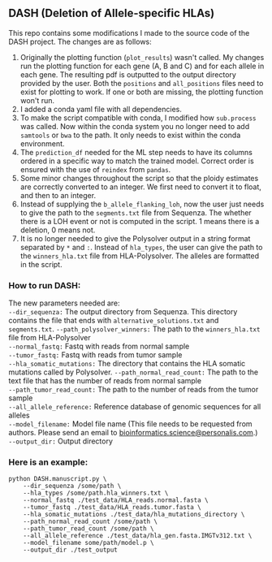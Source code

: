 
## DASH (Deletion of Allele-specific HLAs)
This repo contains some modifications I made to the source code of the DASH project. The changes are as follows:
1. Originally the plotting function (`plot_results`) wasn't called. My changes run the plotting function for
each gene (A, B and C) and for each allele in each gene. The resulting pdf is outputted to the output directory provided by the user.
Both the `positions` and `all_positions` files need to exist for plotting to work. If one or both are missing, the plotting function won't run.
2. I added a conda yaml file with all dependencies.
3. To make the script compatible with conda, I modified how `sub.process` was called. Now within the conda system
you no longer need to add `samtools` or `bwa` to the path. It only needs to exist within the conda environment.
4. The `prediction_df` needed for the ML step needs to have its columns ordered in a specific way to match the
trained model. Correct order is ensured with the use of `reindex` from `pandas`.
5. Some minor changes throughout the script so that the ploidy estimates are correctly converted to an integer.
We first need to convert it to float, and then to an integer.
6. Instead of supplying the `b_allele_flanking_loh`, now the user just needs to give the path to the `segments.txt` file from Sequenza. The whether there is a LOH event or not is computed in the script. 1 means there is a deletion, 0 means not.
7. It is no longer needed to give the Polysolver output in a string format separated by `*` and `:`. Instead of `hla_types`, the user can give the path to the `winners_hla.txt` file from HLA-Polysolver. The alleles are formatted in the script.

### How to run DASH: 
The new parameters needed are:  
`--dir_sequenza:` The output directory from Sequenza. This directory contains the file that ends with `alternative_solutions.txt` and `segments.txt`.
`--path_polysolver_winners:` The path to the `winners_hla.txt` file from HLA-Polysolver  
`--normal_fastq:` Fastq with reads from normal sample  
`--tumor_fastq:` Fastq with reads from tumor sample  
`--hla_somatic_mutations:` The directory that contains the HLA somatic mutations called by Polysolver.
`--path_normal_read_count:` The path to the text file that has the number of reads from normal sample  
`--path_tumor_read_count:` The path to the number of reads from the tumor sample  
`--all_allele_reference:` Reference database of genomic sequences for all alleles  
`--model_filename:` Model file name (This file needs to be requested from authors. Please send an email to bioinformatics.science@personalis.com.)  
`--output_dir:` Output directory  

### Here is an example: 
```
python DASH.manuscript.py \
	--dir_sequenza /some/path \
	--hla_types /some/path.hla_winners.txt \
	--normal_fastq ./test_data/HLA_reads.normal.fasta \
	--tumor_fastq ./test_data/HLA_reads.tumor.fasta \
	--hla_somatic_mutations ./test_data/hla_mutations_directory \
	--path_normal_read_count /some/path \
	--path_tumor_read_count /some/path \
	--all_allele_reference ./test_data/hla_gen.fasta.IMGTv312.txt \
	--model_filename some/path/model.p \
	--output_dir ./test_output
```
